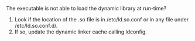 The executable is not able to load the dynamic library at run-time?
1. Look if the location of the .so file is in /etc/ld.so.conf or in any file
    under /etc/ld.so.conf.d/.
2. If so, update the dynamic linker cache calling ldconfig.